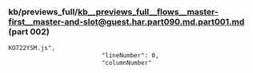 ### kb/previews_full/kb__previews_full__flows__master-first__master-and-slot@guest.har.part090.md.part001.md (part 002)

```md
KO722YSM.js",
                          "lineNumber": 0,
                          "columnNumber"
```

```
